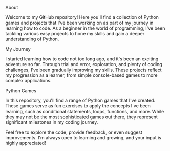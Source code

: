 About

Welcome to my GitHub repository! Here you'll find a collection of Python games and projects that I've been working on as part of my journey in learning how to code. As a beginner in the world of programming, I've been tackling various easy projects to hone my skills and gain a deeper understanding of Python.

My Journey

I started learning how to code not too long ago, and it's been an exciting adventure so far. Through trial and error, exploration, and plenty of coding challenges, I've been gradually improving my skills. These projects reflect my progression as a learner, from simple console-based games to more complex applications.

Python Games

In this repository, you'll find a range of Python games that I've created. These games serve as fun exercises to apply the concepts I've been learning, such as conditional statements, loops, functions, and more. While they may not be the most sophisticated games out there, they represent significant milestones in my coding journey.

Feel free to explore the code, provide feedback, or even suggest improvements. I'm always open to learning and growing, and your input is highly appreciated!

